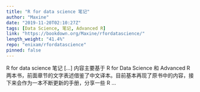```yaml
---
title: "R for data science 笔记"
author: "Maxine"
date: "2019-11-20T02:10:27Z"
tags: [Data Science, 笔记, Advanced R]
link: "https://bookdown.org/Maxine/rfordatascience/"
length_weight: "41.4%"
repo: "enixam/rfordatascience"
pinned: false
---
```


R for data science 笔记 [...] 内容主要基于 R for Data Science 和 Advanced R 两本书，前面章节的文字表述借鉴了中文译本。目前基本再现了原书中的内容，接下来会作为一本不断更新的手册，分享一些 R ...
